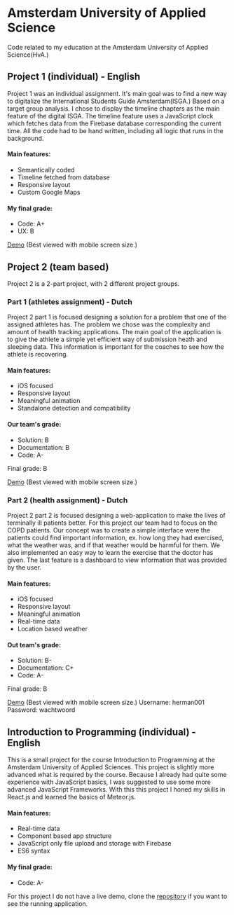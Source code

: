 # Amsterdam University of Applied Science
Code related to my education at the Amsterdam University of Applied Science(HvA.)

## Project 1 (individual) - English
Project 1 was an individual assignment. It's main goal was to find a new way to digitalize the International Students Guide Amsterdam(ISGA.) Based on a target group analysis. I chose to display the timeline chapters as the main feature of the digital ISGA. The timeline feature uses a JavaScript clock which fetches data from the Firebase database corresponding the current time. All the code had to be hand written, including all logic that runs in the background.

#### Main features:
* Semantically coded
* Timeline fetched from database
* Responsive layout
* Custom Google Maps

#### My final grade:
* Code: A+
* UX: B

[Demo](http://zino.hofmann.amsterdam/hva/cmd/project/1/cmd-aan/)
(Best viewed with mobile screen size.)

## Project 2 (team based)
Project 2 is a 2-part project, with 2 different project groups.

### Part 1 (athletes assignment) - Dutch
Project 2 part 1 is focused designing a solution for a problem that one of the assigned athletes has. The problem we chose was the complexity and amount of health tracking applications. The main goal of the application is to give the athlete a simple yet efficient way of submission heath and sleeping data. This information is important for the coaches to see how the athlete is recovering.

#### Main features:
* iOS focused
* Responsive layout
* Meaningful animation
* Standalone detection and compatibility

#### Our team's grade:
* Solution: B
* Documentation: B
* Code: A-

Final grade: B

[Demo](http://zino.hofmann.amsterdam/hva/cmd/project/2/sportersopdracht/wekker.html)
(Best viewed with mobile screen size.)

### Part 2 (health assignment) - Dutch
Project 2 part 2 is focused designing a web-application to make the lives of terminally ill patients better. For this project our team had to focus on the COPD patients. Our concept was to create a simple interface were the patients could find important information, ex. how long they had exercised, what the weather was, and if that weather would be harmful for them. We also implemented an easy way to learn the exercise that the doctor has given. The last feature is a dashboard to view information that was provided by the user.

#### Main features:
* iOS focused
* Responsive layout
* Meaningful animation
* Real-time data
* Location based weather

#### Out team's grade:
* Solution: B-
* Documentation: C+
* Code: A-

Final grade: B

[Demo](http://zino.hofmann.amsterdam/hva/cmd/project/2/gezondheidsopdracht/)
(Best viewed with mobile screen size.)
Username: herman001
Password: wachtwoord

## Introduction to Programming (individual) - English
This is a small project for the course Introduction to Programming at the Amsterdam University of Applied Sciences. This project is slightly more advanced what is required by the course. Because I already had quite some experience with JavaScript basics, I was suggested to use some more advanced JavaScript Frameworks. With this this project I honed my skills in React.js and learned the basics of Meteor.js.

#### Main features:
* Real-time data
* Component based app structure
* JavaScript only file upload and storage with Firebase
* ES6 syntax

#### My final grade:
* Code: A-

For this project I do not have a live demo, clone the [repository](https://github.com/HofmannZ/hva/tree/master/programming-introduction) if you want to see the running application.
